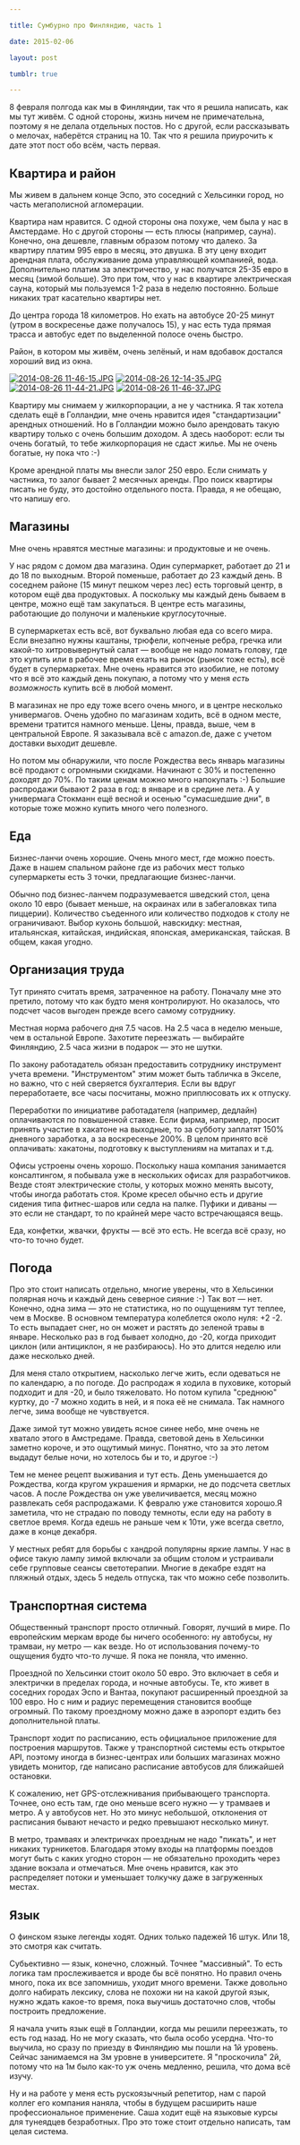 ```yaml
---

title: Сумбурно про Финляндию, часть 1

date: 2015-02-06

layout: post

tumblr: true

---
```

8 февраля полгода как мы в Финляндии, так что я решила написать, как мы тут живём. С одной стороны, жизнь ничем не примечательна, поэтому я не делала отдельных постов. Но с другой, если рассказывать о мелочах, наберётся страниц на 10. Так что я решила приурочить к дате этот пост обо всём, часть первая.

## Квартира и район

Мы живем в дальнем конце Эспо, это соседний с Хельсинки город, но часть мегаполисной агломерации.
<excerpt/>

Квартира нам нравится. С одной стороны она похуже, чем была у нас в Амстердаме. Но с другой стороны — есть плюсы (например, сауна). Конечно, она дешевле, главным образом потому что далеко. За квартиру платим 995 евро в месяц, это двушка. В эту цену входит арендная плата, обслуживание дома управляющей компанией, вода. Дополнительно платим за электричество, у нас получатся 25-35 евро в месяц (зимой больше). Это при том, что у нас в квартире электрическая сауна, который мы пользуемся 1-2 раза в неделю постоянно. Больше никаких трат касательно квартиры нет.

До центра города 18 километров. Но ехать на автобусе 20-25 минут (утром в воскресенье даже получалось 15), у нас есть туда прямая трасса и автобус едет по выделенной полосе очень быстро.

Район, в котором мы живём, очень зелёный, и нам вдобавок достался хороший вид из окна.

[](https://fotki.yandex.ru/next/users/toivonens/album/158290/view/583770)
[![2014-08-26 11-46-15.JPG](https://img-fotki.yandex.ru/get/15590/14441195.32/0_8e85a_14d12c15_M.jpg)](https://fotki.yandex.ru/next/users/toivonens/album/158290/view/583770) [![2014-08-26 12-14-35.JPG](https://img-fotki.yandex.ru/get/15536/14441195.32/0_8e857_a920927_M.jpg)](https://fotki.yandex.ru/next/users/toivonens/album/158290/view/583767) [![2014-08-26 11-44-21.JPG](https://img-fotki.yandex.ru/get/17914/14441195.32/0_8e858_e91532d4_M.jpg)](https://fotki.yandex.ru/next/users/toivonens/album/158290/view/583768) [![2014-08-26 11-46-37.JPG](https://img-fotki.yandex.ru/get/15534/14441195.32/0_8e859_9248c7c7_M.jpg)](https://fotki.yandex.ru/next/users/toivonens/album/158290/view/583769)

Квартиру мы снимаем у жилкорпорации, а не у частника. Я так хотела сделать ещё в Голландии, мне очень нравится идея "стандартизации" арендных отношений. Но в Голландии можно было арендовать такую квартиру только с очень большим доходом. А здесь наоборот: если ты очень богатый, то тебе жилкорпорация не сдаст жилье. Мы не очень богатые, ну пока что :-)

Кроме арендной платы мы внесли залог 250 евро. Если снимать у частника, то залог бывает 2 месячных аренды. Про поиск квартиры писать не буду, это достойно отдельного поста. Правда, я не обещаю, что напишу его.

## Магазины

Мне очень нравятся местные магазины: и продуктовые и не очень.

У нас рядом с домом два магазина. Один супермаркет, работает до 21 и до 18 по выходным. Второй поменьше, работает до 23 каждый день. В соседнем районе (15 минут пешком через лес) есть торговый центр, в котором ещё два продуктовых. А поскольку мы каждый день бываем в центре, можно ещё там закупаться. В центре есть магазины, работающие до полуночи и маленькие круглосуточные.

В супермаркетах есть всё, вот буквально любая еда со всего мира. Если внезапно нужны каштаны, трюфели, копченые ребра, гречка или какой-то хитровывернутый салат — вообще не надо ломать голову, где это купить или в рабочее время ехать на рынок (рынок тоже есть), всё будет в супермаркетах. Мне очень нравится это изобилие, не потому что я всё это каждый день покупаю, а потому что у меня _есть возможность_ купить всё в любой момент.

В магазинах не про еду тоже всего очень много, и в центре несколько универмагов. Очень удобно по магазинам ходить, всё в одном месте, времени тратится намного меньше. Цены, правда, выше, чем в центральной Европе. Я заказывала всё с amazon.de, даже с учетом доставки выходит дешевле.

Но потом мы обнаружили, что после Рождества весь январь магазины всё продают с огромными скидками. Начинают с 30% и постепенно доходят до 70%. По таким ценам можно много напокупать :-) Большие распродажи бывают 2 раза в год: в январе и в средине лета. А у универмага Стокманн ещё весной и осенью "сумасшедшие дни", в которые тоже можно купить много чего полезного.

## Еда

Бизнес-ланчи очень хорошие. Очень много мест, где можно поесть. Даже в нашем спальном районе где из рабочих мест только супермаркеты есть 3 точки, предлагающие бизнес-ланчи.

Обычно под бизнес-ланчем подразумевается шведский стол, цена около 10 евро (бывает меньше, на окраинах или в забегаловках типа пиццерии). Количество съеденного или количество подходов к столу не ограничивают. Выбор кухонь большой, навскидку: местная, итальянская, китайская, индийская, японская, американская, тайская. В общем, какая угодно.

## Организация труда

Тут принято считать время, затраченное на работу. Поначалу мне это претило, потому что как будто меня контролируют. Но оказалось, что подсчет часов выгоден прежде всего самому сотруднику.

Местная норма рабочего дня 7.5 часов. На 2.5 часа в неделю меньше, чем в остальной Европе. Захотите переезжать — выбирайте Финляндию, 2.5 часа жизни в подарок — это не шутки.

По закону работадатель обязан предоставить сотруднику инструмент учета времени. "Инструментом" этим может быть табличка в Экселе, но важно, что с ней сверяется бухгалтерия. Если вы вдруг переработаете, все часы посчитаны, можно приплюсовать их к отпуску.

Переработки по инициативе работадателя (например, дедлайн) оплачиваются по повышенной ставке. Если фирма, например, просит принять участие в хакатоне на выходные, то за субботу заплатят 150% дневного заработка, а за воскресенье 200%. В целом принято всё оплачивать: хакатоны, подготовку к выступлениям на митапах и т.д.

Офисы устроены очень хорошо. Поскольку наша компания занимается консалтингом, я побывала уже в нескольких офисах для разработчиков. Везде стоят электрические столы, у которых можно менять высоту, чтобы иногда работать стоя. Кроме кресел обычно есть и другие сидения типа фитнес-шаров или седла на палке. Пуфики и диваны — это если не стандарт, то по крайней мере часто встречающаяся вещь.

Еда, конфетки, жвачки, фрукты — всё это есть. Не всегда всё сразу, но что-то точно будет.

## Погода

Про это стоит написать отдельно, многие уверены, что в Хельсинки полярная ночь и каждый день северное сияние :-) Так вот — нет. Конечно, одна зима — это не статистика, но по ощущениям тут теплее, чем в Москве. В основном температура колеблется около нуля: +2 -2. То есть выпадает снег, но он может и растять до зеленой травы в январе. Несколько раз в год бывает холодно, до -20, когда приходит циклон (или антициклон, я не разбираюсь). Но это длится неделю или даже несколько дней.

Для меня стало открытием, насколько легче жить, если одеваться не по календарю, а по погоде. До распродаж я ходила в пуховике, который подходит и для -20, и было тяжеловато. Но потом купила "среднюю" куртку, до -7 можно ходить в ней, и я пока её не снимала. Так намного легче, зима вообще не чувствуется.

Даже зимой тут можно увидеть ясное синее небо, мне очень не хватало этого в Амстредаме. Правда, световой день в Хельсинки заметно короче, и это ощутимый минус. Понятно, что за это летом выдадут белые ночи, но хотелось бы и то, и другое :-)

Тем не менее рецепт выживания и тут есть. День уменьшается до Рождества, когда кругом украшения и ярмарки, не до подсчета светлых часов. А после Рождества он уже увеличивается, месяц можно развлекать себя распродажами. К февралю уже становится хорошо.Я заметила, что не страдаю по поводу темноты, если еду на работу в светлое время. Когда едешь не раньше чем к 10ти, уже всегда светло, даже в конце декабря.

У местных ребят для борьбы с хандрой популярны яркие лампы. У нас в офисе такую лампу зимой включали за общим столом и устраивали себе групповые сеансы светотерапии. Многие в декабре ездят на пляжный отдых, здесь 5 недель отпуска, так что можно себе позволить.

## Транспортная система

Общественный транспорт просто отличный. Говорят, лучший в мире. По европейским меркам вроде бы ничего особенного: ну автобусы, ну трамваи, ну метро — как везде. Но от использования почему-то ощущения будто что-то лучше. Я пока не поняла, что именно.

Проездной по Хельсинки стоит около 50 евро. Это включает в себя и электрички в пределах города, и ночные автобусы. Те, кто живет в соседних городах Эспо и Вантаа, покупают расширенный проездной за 100 евро. Но с ним и радиус перемещения становится вообще огромный. По такому проездному можно даже в аэропорт ездить без дополнительной платы.

Транспорт ходит по расписанию, есть официальное приложение для построения маршрутов. Также у транспортной системы есть открытое API, поэтому иногда в бизнес-центрах или больших магазинах можно увидеть монитор, где написано расписание автобусов для ближайшей остановки.

К сожалению, нет GPS-отслежнивания прибывающего транспорта. Точнее, оно есть там, где оно меньше всего нужно — у трамваев и метро. А у автобусов нет. Но это минус небольшой, отклонения от расписания бывают нечасто и редко превышают несколько минут.

В метро, трамваях и электричках проездным не надо "пикать", и нет никаких турникетов. Благодаря этому входы на платформы поездов могут быть с каких угодно сторон — не обязательно проходить через здание вокзала и отмечаться. Мне очень нравится, как это распределяет потоки и уменьшает толкучку даже в загруженных местах.

## Язык

О финском языке легенды ходят. Одних только падежей 16 штук. Или 18, это смотря как считать.

Субьективно — язык, конечно, сложный. Точнее "массивный". То есть логика там прослеживается и вроде бы всё понятно. Но правил очень много, пока их все запомнишь, уходит много времени. Также довольно долго набирать лексику, слова не похожи ни на какой другой язык, нужно ждать какое-то время, пока выучишь достаточно слов, чтобы построить предложение.

Я начала учить язык ещё в Голландии, когда мы решили переезжать, то есть год назад. Но не могу сказать, что была особо усердна. Что-то выучила, но сразу по приезду в Финляндию мы пошли на 1й уровень. Сейчас занимаемся на 3м уровне в университете. Я "проскочила" 2й, потому что на 1м было как-то уж очень медленно, решила, что дома всё изучу.

Ну и на работе у меня есть рускоязычный репетитор, нам с парой коллег его компания наняла, чтобы в будущем расширить наше профессиональное применение. Саша ходит ещё на языковые курсы для тунеядцев безработных. Про это тоже стоит отдельно написать, там целая система.
